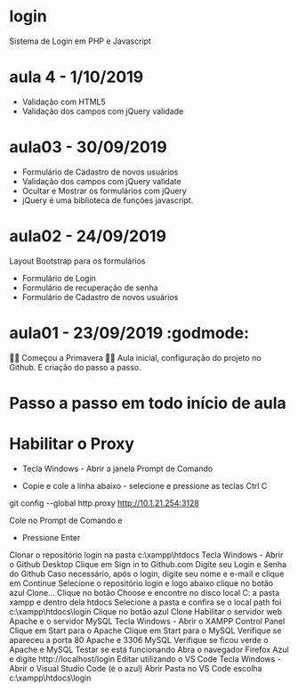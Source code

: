 # login
Sistema de Login em PHP e Javascript
# aula 4 - 1/10/2019
- Validação com HTML5
- Validação dos campos com jQuery validade


# aula03 - 30/09/2019
- Formulário de Cadastro de novos usuários
- Validação dos campos com jQuery validate
- Ocultar e Mostrar os formulários com jQuery
- jQuery é uma biblioteca de funções javascript.

# aula02 - 24/09/2019
Layout Bootstrap para os formulários

- Formulário de Login
- Formulário de recuperação de senha
- Formulário de Cadastro de novos usuários
# aula01 - 23/09/2019 :godmode:
🌺🍀 Começou a Primavera 🌻🌷 Aula inicial, configuração do projeto no Github. E criação do passo a passo.

# Passo a passo em todo início de aula
# Habilitar o Proxy
- Tecla Windows - Abrir a janela Prompt de Comando

- Copie e cole a linha abaixo - selecione e pressione as teclas Ctrl C

git config --global http.proxy http://10.1.21.254:3128

Cole no Prompt de Comando e

- Pressione Enter

Clonar o repositório login na pasta c:\xampp\htdocs
Tecla Windows - Abrir o Github Desktop
Clique em Sign in to Github.com
Digite seu Login e Senha do Github
Caso necessário, após o login, digite seu nome e e-mail e clique em Continue
Selecione o repositório login e logo abaixo clique no botão azul Clone...
Clique no botão Choose e encontre no disco local C: a pasta xampp e dentro dela htdocs
Selecione a pasta e confira se o local path foi c:\xampp\htdocs\login
Clique no botão azul Clone
Habilitar o servidor web Apache e o servidor MySQL
Tecla Windows - Abrir o XAMPP Control Panel
Clique em Start para o Apache
Clique em Start para o MySQL
Verifique se apareceu a porta 80 Apache e 3306 MySQL
Verifique se ficou verde o Apache e MySQL
Testar se está funcionando
Abra o navegador Firefox Azul e digite http://localhost/login
Editar utilizando o VS Code
Tecla Windows - Abrir o Visual Studio Code (é o azul)
Abrir Pasta no VS Code escolha c:\xampp\htdocs\login